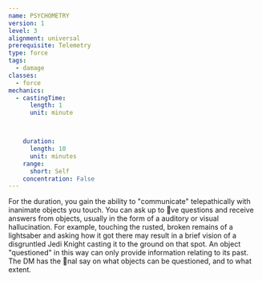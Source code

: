 ```yaml
---
name: PSYCHOMETRY
version: 1
level: 3
alignment: universal
prerequisite: Telemetry
type: force
tags:
  - damage
classes:
  - force
mechanics:
  - castingTime:
      length: 1
      unit: minute



    duration:
      length: 10
      unit: minutes
    range:
      short: Self
    concentration: False
---
```

For the duration, you gain the ability to
"communicate" telepathically with inanimate objects
you touch. You can ask up to 􀃕ve questions and receive
answers from objects, usually in the form of a auditory
or visual hallucination. For example, touching the
rusted, broken remains of a lightsaber and asking how
it got there may result in a brief vision of a disgruntled
Jedi Knight casting it to the ground on that spot. An
object "questioned" in this way can only provide
information relating to its past. The DM has the 􀃕nal
say on what objects can be questioned, and to what
extent.

    